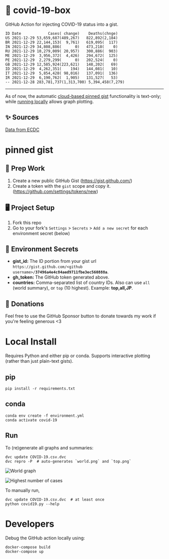 # 🏥 covid-19-box

GitHub Action for injecting COVID-19 status into a gist.

```
ID Date            Cases( change)    Deaths(chnge)
US 2021-12-29 53,659,687(489,267)   822,892(2,184)
BR 2021-12-29 22,144,153(  9,761)   619,095(  117)
IN 2021-12-29 34,808,886(      0)   473,218(    0)
RU 2021-12-29 10,279,009( 20,957)   300,886(  903)
ME 2021-12-29  3,956,372(  4,426)   294,672(  125)
PE 2021-12-29  2,279,299(      0)   202,524(    0)
GB 2021-12-29 12,585,924(223,621)   148,202(   69)
ID 2021-12-29  4,262,351(    194)   144,081(   10)
IT 2021-12-29  5,854,428( 98,016)   137,091(  136)
IR 2021-12-29  6,190,762(  1,905)   131,527(   53)
-- 2021-12-28 283,781,737(1,313,700) 5,394,458(7,279)
```

---

As of now, the automatic [cloud-based pinned gist](#pinned-gist) functionality is text-only;
while [running locally](#local-install) allows graph plotting.

## ✨ Sources

[Data from ECDC](https://www.ecdc.europa.eu/en/publications-data/download-todays-data-geographic-distribution-covid-19-cases-worldwide)

# pinned gist

## 🎒 Prep Work
1. Create a new public GitHub Gist (https://gist.github.com/)
1. Create a token with the `gist` scope and copy it. (https://github.com/settings/tokens/new)

## 🖥 Project Setup
1. Fork this repo
1. Go to your fork's `Settings` > `Secrets` > `Add a new secret` for each environment secret (below)

## 🤫 Environment Secrets
- **gist_id:** The ID portion from your gist url `https://gist.github.com/<github username>/`**`37496a4e4c84aed9711fbe3ec560888a`**.
- **gh_token:** The GitHub token generated above.
- **countries:** Comma-separated list of country IDs. Also can use `all` (world summary), or `top` (10 highest). Example: **top,all,JP**.

## 💸 Donations

Feel free to use the GitHub Sponsor button to donate towards my work if you're feeling generous <3

# Local Install

Requires Python and either pip or conda. Supports interactive plotting (rather than just plain-text gists).

## pip

```
pip install -r requirements.txt
```

## conda

```
conda env create -f environment.yml
conda activate covid-19
```

## Run

To (re)generate all graphs and summaries:

```
dvc update COVID-19.csv.dvc
dvc repro -P  # auto-generates `world.png` and `top.png`
```

![World graph](world.png)

![Highest number of cases](top.png)

To manually run,

```
dvc update COVID-19.csv.dvc  # at least once
python covid19.py --help
```

# Developers

Debug the GitHub action locally using:

```
docker-compose build
docker-compose up
```
